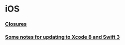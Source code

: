 # iOS

### [Closures](Closure/#closures)
### [Some notes for updating to Xcode 8 and Swift 3](Xcode8_Swift3.md#user-content-updated-system-to-xcode-8-and-swift-3)
